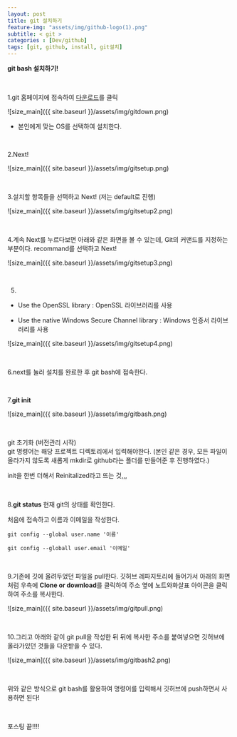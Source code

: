 ```yaml
---
layout: post
title: git 설치하기
feature-img: "assets/img/github-logo(1).png"
subtitle: < git >
categories : [Dev/github]
tags: [git, github, install, git설치]
---
```


**git bash 설치하기!**

<br>

1.git 홈페이지에 접속하여 [다운로드](https://git-scm.com/downloads)를 클릭


![size_main]({{ site.baseurl }}/assets/img/gitdown.png)


- 본인에게 맞는 OS를 선택하여 설치한다.

<br>

2.Next!

![size_main]({{ site.baseurl }}/assets/img/gitsetup.png)

<br>

3.설치할 항목들을 선택하고 Next! (저는 default로 진행)

![size_main]({{ site.baseurl }}/assets/img/gitsetup2.png)

<br>

4.계속 Next를 누르다보면 아래와 같은 화면을 볼 수 있는데, Git의 커맨드를 지정하는 부분이다. recommand를 선택하고 Next! 

![size_main]({{ site.baseurl }}/assets/img/gitsetup3.png) 

<br>

5.

- Use the OpenSSL library : OpenSSL 라이브러리를 사용

- Use the native Windows Secure Channel library : Windows 인증서 라이브러리를 사용

![size_main]({{ site.baseurl }}/assets/img/gitsetup4.png)

<br>

6.next를 눌러 설치를 완료한 후 git bash에 접속한다.

<br>

7.**git init** 


![size_main]({{ site.baseurl }}/assets/img/gitbash.png)

<br>

git 초기화 (버전관리 시작)<br>
git 명령어는 해당 프로젝트 디렉토리에서 입력해야한다. <bt>
(본인 같은 경우, 모든 파일이 올라가지 않도록 새롭게 mkdir로 github라는 폴더를 만들어준 후 진행하였다.)

init을 한번 더해서 Reinitalized라고 뜨는 것,,, <br>

<br>

8.**git status**
현재 git의 상태를 확인한다. 



처음에 접속하고 이름과 이메일을 작성한다.
```git 
git config --global user.name '이름'

git config --globall user.email '이메일'
```

<br>

9.기존에 깃에 올려두었던 파일을 pull한다.
깃허브 레파지토리에 들어가서 아래의 화면처럼 우측에 **Clone or download**를 클릭하여 주소 옆에 노트와화살표 아이콘을 클릭하여 주소를 복사한다.

![size_main]({{ site.baseurl }}/assets/img/gitpull.png)

<br>

10.그리고 아래와 같이 git pull을 작성한 뒤 뒤에 복사한 주소를 붙여넣으면 깃허브에 올라가있던 것들을 다운받을 수 있다. 

![size_main]({{ site.baseurl }}/assets/img/gitbash2.png)


<br> 

위와 같은 방식으로 git bash를 활용하여 명령어를 입력해서 깃허브에 push하면서 사용하면 된다!

<br> 

포스팅 끝!!!! 